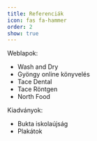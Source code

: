 ```yaml
---
title: Referenciák
icon: fas fa-hammer
order: 2
show: true
---
```


Weblapok:
- Wash and Dry
- Gyöngy online könyvelés
- Tace Dental
- Tace Röntgen
- North Food

Kiadványok:
- Bukta iskolaújság
- Plakátok
